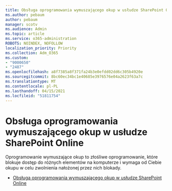 ```yaml
---
title: Obsługa oprogramowania wymuszającego okup w usłudze SharePoint Online
ms.author: pebaum
author: pebaum
manager: scotv
ms.audience: Admin
ms.topic: article
ms.service: o365-administration
ROBOTS: NOINDEX, NOFOLLOW
localization_priority: Priority
ms.collection: Adm_O365
ms.custom:
- "9000650"
- "2487"
ms.openlocfilehash: a8f7385a8f371fa24b3e0efdd02dd6c305b4920e
ms.sourcegitcommit: 8bc60ec34bc1e40685e3976576e04a2623f63a7c
ms.translationtype: MT
ms.contentlocale: pl-PL
ms.lasthandoff: 04/15/2021
ms.locfileid: "51811754"
---
```

# <a name="handling-ransomware-in-sharepoint-online"></a>Obsługa oprogramowania wymuszającego okup w usłudze SharePoint Online

Oprogramowanie wymuszające okup to złośliwe oprogramowanie, które blokuje dostęp do różnych elementów na komputerze i wymaga od Ciebie okupu w celu zwolnienia nałożonej przez nich blokady.
- [Obsługa oprogramowania wymuszającego okup w usłudze SharePoint Online](https://docs.microsoft.com/sharepoint/troubleshoot/security/handling-ransomware-in-sharepoint-online)
